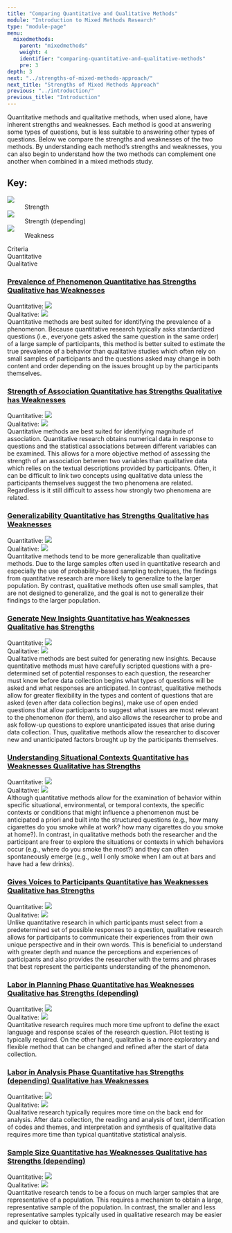 ```yaml
---
title: "Comparing Quantitative and Qualitative Methods"
module: "Introduction to Mixed Methods Research"
type: "module-page"
menu:
  mixedmethods:
    parent: "mixedmethods"
    weight: 4
    identifier: "comparing-quantitative-and-qualitative-methods"
    pre: 3
depth: 3
next: "../strengths-of-mixed-methods-approach/"
next_title: "Strengths of Mixed Methods Approach"
previous: "../introduction/"
previous_title: "Introduction"
---
```


Quantitative methods and qualitative methods, when used alone, have inherent strengths and weaknesses. Each method is good at answering some types of questions, but is less suitable to answering other types of questions. Below we compare the strengths and weaknesses of the two methods. By understanding each method’s strengths and weaknesses, you can also begin to understand how the two methods can complement one another when combined in a mixed methods study.



<div class="figure-legend d-flex flex-column flex-md-row clearfix" aria-hidden="true">
<h2>Key:</h2>
<dl class="d-sm-flex flex-sm-row">
    <dt class="icon-legend"><img src="/img/assets/icon_plusplus.png" aria-hidden="true" /></dt>
    <dd>Strength</dd>
    <dt class="icon-legend"><img src="/img/assets/icon_plus.png" aria-hidden="true" /></dt>
    <dd>Strength (depending)</dd>
    <dt class="icon-legend"><img src="/img/assets/icon_minus.png" aria-hidden="true" /></dt>
    <dd>Weakness</dd>
</dl>
</div><!-- /.figure-legend -->

<div class="row d-none d-md-flex comp-quant-qual-header" aria-hidden="true">
    <div class="col-8">
    Criteria
    </div>
    <div class="col-2 text-center">
    Quantitative
    </div>
    <div class="col-2 text-center">
    Qualitative
    </div>
</div>
<div class="accordion comp-quant-qual">
<div class="card">
    <div class="card-header comp-header row" id="headingTwo">
        <div class="col-12 col-md-8">
        <h3>
        <a class="comp-criteria collapsed" role="button" data-toggle="collapse" href="#collapseOne" aria-expanded="false" aria-controls="collapseOne">
            <i aria-hidden="true" class="fas fa-chevron-circle-right fa-lg caret"></i>
            <i aria-hidden="true" class="fas fa-chevron-circle-down fa-lg caret-collapsed"></i>
            Prevalence of Phenomenon
            <span class="sr-only sr-quant">Quantitative has Strengths</span>
            <span class="sr-only">Qualitative has Weaknesses</span>
       </a>
        </h3>
        </div>
        <div class="col-12 col-md-2 comp-quant" aria-hidden="true">
        <span class="d-inline d-md-none">Quantitative:</span>
        <img src="/img/assets/icon_plusplus.png" class="img-fluid" aria-hidden="true" />
        </div>
        <div class="col-12 col-md-2 comp-qual" aria-hidden="true">
        <span class="d-inline d-md-none">Qualitative:</span>
        <img src="/img/assets/icon_minus.png" class="img-fluid" aria-hidden="true" />
        </div>
        <!-- -->
    </div>
    <div id="collapseOne" class="collapse" aria-labelledby="headingTwo">
        <div class="card-body">
            Quantitative methods are best suited for identifying the prevalence of a phenomenon. Because quantitative research typically asks standardized questions (i.e., everyone gets asked the same question in the same order) of a large sample of participants, this method is better suited to estimate the true prevalence of a behavior than qualitative studies which often rely on small samples of participants and the questions asked may change in both content and order depending on the issues brought up by the participants themselves.
        </div>
    </div>
</div>

<div class="card">
    <div class="card-header comp-header row" id="headingTwo">
        <div class="col-12 col-md-8">
        <h3>
        <a class="comp-criteria collapsed" role="button" data-toggle="collapse" href="#collapseTwo" aria-expanded="false" aria-controls="collapseTwo">
            <i aria-hidden="true" class="fas fa-chevron-circle-right fa-lg caret"></i>
            <i aria-hidden="true" class="fas fa-chevron-circle-down fa-lg caret-collapsed"></i>
             Strength of Association
            <span class="sr-only sr-quant">Quantitative has Strengths</span>
            <span class="sr-only">Qualitative has Weaknesses</span>
        </a>
        </h3>
        </div>
        <div class="col-12 col-md-2 comp-quant" aria-hidden="true">
        <span class="d-inline d-md-none">Quantitative:</span>
        <img src="/img/assets/icon_plusplus.png" class="img-fluid" aria-hidden="true" />
        </div>
        <div class="col-12 col-md-2 comp-qual" aria-hidden="true">
        <span class="d-inline d-md-none">Qualitative:</span>
        <img src="/img/assets/icon_minus.png" class="img-fluid" aria-hidden="true" />
        </div>
        <!-- -->
    </div>
    <div id="collapseTwo" class="collapse" aria-labelledby="headingTwo">
        <div class="card-body">
            Quantitative methods are best suited for identifying magnitude of association. Quantitative research obtains numerical data in response to questions and the statistical associations between different variables can be examined. This allows for a more objective method of assessing the strength of an association between two variables than qualitative data which relies on the textual descriptions provided by participants. Often, it can be difficult to link two concepts using qualitative data unless the participants themselves suggest the two phenomena are related. Regardless is it still difficult to assess how strongly two phenomena are related.
        </div>
    </div>
</div>

<div class="card">
    <div class="card-header comp-header row" id="headingThree">
        <div class="col-12 col-md-8">
        <h3>
        <a class="comp-criteria collapsed" role="button" data-toggle="collapse" href="#collapseThree" aria-expanded="false" aria-controls="collapseThree">
            <i aria-hidden="true" class="fas fa-chevron-circle-right fa-lg caret"></i>
            <i aria-hidden="true" class="fas fa-chevron-circle-down fa-lg caret-collapsed"></i>
             Generalizability
            <span class="sr-only sr-quant">Quantitative has Strengths</span>
            <span class="sr-only">Qualitative has Weaknesses</span>
        </a>
        </h3>
        </div>
        <div class="col-12 col-md-2 comp-quant" aria-hidden="true">
        <span class="d-inline d-md-none">Quantitative:</span>
        <img src="/img/assets/icon_plusplus.png" class="img-fluid" aria-hidden="true" />
        </div>
        <div class="col-12 col-md-2 comp-qual" aria-hidden="true">
        <span class="d-inline d-md-none">Qualitative:</span>
        <img src="/img/assets/icon_minus.png" class="img-fluid" aria-hidden="true" />
        </div>
        <!-- -->
    </div>
    <div id="collapseThree" class="collapse" aria-labelledby="headingThree">
        <div class="card-body">
            Quantitative methods tend to be more generalizable than qualitative methods. Due to the large samples often used in quantitative research and especially the use of probability-based sampling techniques, the findings from quantitative research are more likely to generalize to the larger population. By contrast, qualitative methods often use small samples, that are not designed to generalize, and the goal is not to generalize their findings to the larger population.
        </div>
    </div>
</div>

<div class="card">
    <div class="card-header comp-header row" id="headingFour">
        <div class="col-12 col-md-8">
        <h3>
        <a class="comp-criteria collapsed" role="button" data-toggle="collapse" href="#collapseFour" aria-expanded="false" aria-controls="collapseFour">
            <i aria-hidden="true" class="fas fa-chevron-circle-right fa-lg caret"></i>
            <i aria-hidden="true" class="fas fa-chevron-circle-down fa-lg caret-collapsed"></i>
             Generate New Insights
            <span class="sr-only sr-quant">Quantitative has Weaknesses</span>
            <span class="sr-only">Qualitative has Strengths</span>
        </a>
        </h3>
        </div>
        <div class="col-12 col-md-2 comp-quant" aria-hidden="true">
        <span class="d-inline d-md-none">Quantitative:</span>
        <img src="/img/assets/icon_minus.png" class="img-fluid" aria-hidden="true" />
        </div>
        <div class="col-12 col-md-2 comp-qual" aria-hidden="true">
        <span class="d-inline d-md-none">Qualitative:</span>
        <img src="/img/assets/icon_plusplus.png" class="img-fluid" aria-hidden="true" />
        </div>
        <!-- -->
    </div>
    <div id="collapseFour" class="collapse" aria-labelledby="headingFour">
        <div class="card-body">
            Qualitative methods are best suited for generating new insights. Because quantitative methods must have carefully scripted questions with a pre-determined set of potential responses to each question, the researcher must know before data collection begins what types of questions will be asked and what responses are anticipated. In contrast, qualitative methods allow for greater flexibility in the types and content of questions that are asked (even after data collection begins), make use of open ended questions that allow participants to suggest what issues are most relevant to the phenomenon (for them), and also allows the researcher to probe and ask follow-up questions to explore unanticipated issues that arise during data collection. Thus, qualitative methods allow the researcher to discover new and unanticipated factors brought up by the participants themselves.
        </div>
    </div>
</div>

<div class="card">
    <div class="card-header comp-header row" id="headingFive">
        <div class="col-12 col-md-8">
        <h3>
        <a class="comp-criteria collapsed" role="button" data-toggle="collapse" href="#collapseFive" aria-expanded="false" aria-controls="collapseFive">
            <i aria-hidden="true" class="fas fa-chevron-circle-right fa-lg caret"></i>
            <i aria-hidden="true" class="fas fa-chevron-circle-down fa-lg caret-collapsed"></i>
             Understanding Situational Contexts
            <span class="sr-only sr-quant">Quantitative has Weaknesses</span>
            <span class="sr-only">Qualitative has Strengths</span>
        </a>
        </h3>
        </div>
        <div class="col-12 col-md-2 comp-quant" aria-hidden="true">
        <span class="d-inline d-md-none">Quantitative:</span>
        <img src="/img/assets/icon_minus.png" class="img-fluid" aria-hidden="true" />
        </div>
        <div class="col-12 col-md-2 comp-qual" aria-hidden="true">
        <span class="d-inline d-md-none">Qualitative:</span>
        <img src="/img/assets/icon_plusplus.png" class="img-fluid" aria-hidden="true" />
        </div>
        <!-- -->
    </div>
    <div id="collapseFive" class="collapse" aria-labelledby="headingFive">
        <div class="card-body">
            Although quantitative methods allow for the examination of behavior within specific situational, environmental, or temporal contexts, the specific contexts or conditions that might influence a phenomenon must be anticipated a priori and built into the structured questions (e.g., how many cigarettes do you smoke while at work? how many cigarettes do you smoke at home?). In contrast, in qualitative methods both the researcher and the participant are freer to explore the situations or contexts in which behaviors occur (e.g., where do you smoke the most?) and they can often spontaneously emerge (e.g., well I only smoke when I am out at bars and have had a few drinks).
        </div>
    </div>
</div>

<div class="card">
    <div class="card-header comp-header row" id="headingSix">
        <div class="col-12 col-md-8">
        <h3>
        <a class="comp-criteria collapsed" role="button" data-toggle="collapse" href="#collapseSix" aria-expanded="false" aria-controls="collapseSix">
            <i aria-hidden="true" class="fas fa-chevron-circle-right fa-lg caret"></i>
            <i aria-hidden="true" class="fas fa-chevron-circle-down fa-lg caret-collapsed"></i>
             Gives Voices to Participants
            <span class="sr-only sr-quant">Quantitative has Weaknesses</span>
            <span class="sr-only">Qualitative has Strengths</span>
        </a>
        </h3>
        </div>
        <div class="col-12 col-md-2 comp-quant" aria-hidden="true">
        <span class="d-inline d-md-none">Quantitative:</span>
        <img src="/img/assets/icon_minus.png" class="img-fluid" aria-hidden="true" />
        </div>
        <div class="col-12 col-md-2 comp-qual" aria-hidden="true">
        <span class="d-inline d-md-none">Qualitative:</span>
        <img src="/img/assets/icon_plusplus.png" class="img-fluid" aria-hidden="true" />
        </div>
        <!-- -->
    </div>
    <div id="collapseSix" class="collapse" aria-labelledby="headingSix">
        <div class="card-body">
            Unlike quantitative research in which participants must select from a predetermined set of possible responses to a question, qualitative research allows for participants to communicate their experiences from their own unique perspective and in their own words. This is beneficial to understand with greater depth and nuance the perceptions and experiences of participants and also provides the researcher with the terms and phrases that best represent the participants understanding of the phenomenon.
        </div>
    </div>
</div>

<div class="card">
    <div class="card-header comp-header row" id="headingSeven">
        <div class="col-12 col-md-8">
        <h3>
        <a class="comp-criteria collapsed" role="button" data-toggle="collapse" href="#collapseSeven" aria-expanded="false" aria-controls="collapseSeven">
            <i aria-hidden="true" class="fas fa-chevron-circle-right fa-lg caret"></i>
            <i aria-hidden="true" class="fas fa-chevron-circle-down fa-lg caret-collapsed"></i>
             Labor in Planning Phase
            <span class="sr-only sr-quant">Quantitative has Weaknesses</span>
            <span class="sr-only">Qualitative has Strengths (depending)</span>
        </a>
        </h3>
        </div>
        <div class="col-12 col-md-2 comp-quant" aria-hidden="true">
        <span class="d-inline d-md-none">Quantitative:</span>
        <img src="/img/assets/icon_minus.png" class="img-fluid" aria-hidden="true" />
        </div>
        <div class="col-12 col-md-2 comp-qual" aria-hidden="true">
        <span class="d-inline d-md-none">Qualitative:</span>
        <img src="/img/assets/icon_plus.png" class="img-fluid" aria-hidden="true" />
        </div>
        <!-- -->
    </div>
    <div id="collapseSeven" class="collapse" aria-labelledby="headingSeven">
        <div class="card-body">
            Quantitative research requires much more time upfront to define the exact language and response scales of the research question. Pilot testing is typically required. On the other hand, qualitative is a more exploratory and flexible method that can be changed and refined after the start of data collection.
        </div>
    </div>
</div>

<div class="card">
    <div class="card-header comp-header row" id="headingEight">
        <div class="col-12 col-md-8">
        <h3>
        <a class="comp-criteria collapsed" role="button" data-toggle="collapse" href="#collapseEight" aria-expanded="false" aria-controls="collapseEight">
            <i aria-hidden="true" class="fas fa-chevron-circle-right fa-lg caret"></i>
            <i aria-hidden="true" class="fas fa-chevron-circle-down fa-lg caret-collapsed"></i>
             Labor in Analysis Phase
            <span class="sr-only sr-quant">Quantitative has Strengths (depending)</span>
            <span class="sr-only">Qualitative has Weaknesses</span>
        </a>
        </h3>
        </div>
        <div class="col-12 col-md-2 comp-quant" aria-hidden="true">
        <span class="d-inline d-md-none">Quantitative:</span>
        <img src="/img/assets/icon_plus.png" class="img-fluid" aria-hidden="true" />
        </div>
        <div class="col-12 col-md-2 comp-qual" aria-hidden="true">
        <span class="d-inline d-md-none">Qualitative:</span>
        <img src="/img/assets/icon_minus.png" class="img-fluid" aria-hidden="true" />
        </div>
        <!-- -->
    </div>
    <div id="collapseEight" class="collapse" aria-labelledby="headingEight">
        <div class="card-body">
            Qualitative research typically requires more time on the back end for analysis. After data collection, the reading and analysis of text, identification of codes and themes, and interpretation and synthesis of qualitative data requires more time than typical quantitative statistical analysis.
        </div>
    </div>
</div>

<div class="card">
    <div class="card-header comp-header row" id="headingNine">
        <div class="col-12 col-md-8">
        <h3>
        <a class="comp-criteria collapsed" role="button" data-toggle="collapse" href="#collapseNine" aria-expanded="false" aria-controls="collapseNine">
            <i aria-hidden="true" class="fas fa-chevron-circle-right fa-lg caret"></i>
            <i aria-hidden="true" class="fas fa-chevron-circle-down fa-lg caret-collapsed"></i>
             Sample Size
            <span class="sr-only sr-quant">Quantitative has Weaknesses</span>
            <span class="sr-only">Qualitative has Strengths (depending)</span>
        </a>
        </h3>
        </div>
        <div class="col-12 col-md-2 comp-quant" aria-hidden="true">
        <span class="d-inline d-md-none">Quantitative:</span>
        <img src="/img/assets/icon_minus.png" class="img-fluid" aria-hidden="true" />
        </div>
        <div class="col-12 col-md-2 comp-qual" aria-hidden="true">
        <span class="d-inline d-md-none">Qualitative:</span>
        <img src="/img/assets/icon_plus.png" class="img-fluid" aria-hidden="true" />
        </div>
        <!-- -->
    </div>
    <div id="collapseNine" class="collapse" aria-labelledby="headingNine">
        <div class="card-body">
            Quantitative research tends to be a focus on much larger samples that are representative of a population. This requires a mechanism to obtain a large, representative sample of the population. In contrast, the smaller and less representative samples typically used in qualitative research may be easier and quicker to obtain.
        </div>
    </div>
</div>
</div>
